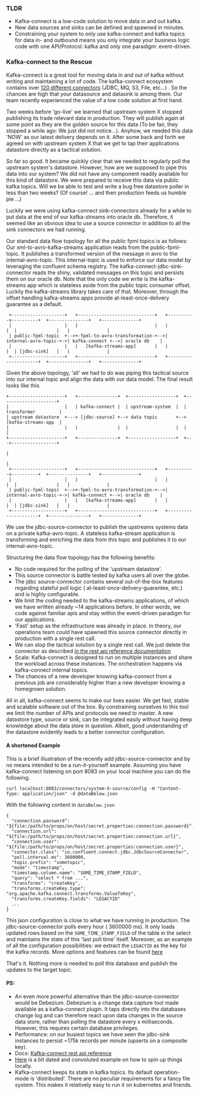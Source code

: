 ### TLDR

- Kafka-connect is a low-code solution to move data in and out kafka.
- New data sources and sinks can be defined and spawned in minutes.
- Constraining your system to only use kafka-connect and kafka topics for data in- and outbound means you only integrate
  your business logic code with one API/Protocol: kafka and only one paradigm: event-driven.

### Kafka-connect to the Rescue

Kafka-connect is a great tool for moving data in and out of kafka without writing and maintaining a lot of code. The
kafka-connect ecosystem contains
over [120 different connectors](https://www.confluent.io/product/confluent-connectors/?utm_medium=sem&utm_source=google&utm_campaign=ch.sem_br.nonbrand_tp.prs_tgt.kafka-connectors_mt.xct_rgn.emea_lng.eng_dv.all_con.kafka-connect&utm_term=kafka%20connect&creative=&device=c&placement=&gclid=EAIaIQobChMI8si6yfm-8gIV0ACiAx0zwQsFEAAYASAAEgJeLvD_BwE) (JDBC, MQ, S3, File, etc...)
. So the chances are high that your datasource and datasink is among them. Our team recently experienced the value
of a low code solution at first hand.

Two weeks before 'go-live' we learned that upstream system X stopped publishing its trade relevant data in production.
They will publish again at some point as they are the golden source for this data (To be fair, they stopped a while ago:
We just did not notice...). Anyhow, we needed this data 'NOW' as our latest delivery depends on it. After some back and
forth we agreed on with upstream system X that we get to tap their applications datastore directly as a tactical
solution.

So far so good. It became quickly clear that we needed to regularly poll the upstream system's datastore. However, how
are we supposed to pipe this data into our system? We did not have any component readily available for this kind of
datastore. We were prepared to receive this data via public kafka topics. Will we be able to test and write a bug free
datastore poller in less than two weeks?
(Of course! ... and then production feeds us humble pie ...)

Luckily we were using kafka-connect sink-connectors already for a while to put data at the end of our kafka-streams into
oracle db. Therefore, it seemed like an obvious idea to use a source connector in addition to all the sink connectors we
had running.

Our standard data flow topology for all the public fpml topics is as follows:
Our xml-to-avro-kafka-streams application reads from the public-fpml-topic. It publishes a transformed version of the
message in avro to the internal-avro-topic. This internal-topic is used to enforce our data model by leveraging the
confluent schema registry. The kafka-connect-jdbc-sink-connector reads the shiny, validated messages on this topic and
persists them on our oracle db. Note that the only code we write is the kafka-streams app which is stateless aside from
the public topic consumer offset. Luckily the kafka-streams library takes care of that. Moreover, through the offset
handling kafka-streams apps provide at-least-once-delivery guarantee as a default.

```
 +--------------------+   +-----------------------------+   +----------v----------+  +---------------+   +--------------+
 |                    |   |                             |   |                     |  |               |   |              |
 | public-fpml-topic  +-->+-fpml-to-avro-transformation-+-->| internal-avro-topic-+->| kafka-connect +-->| oracle db    |
 |                    |   |   [kafka-streams-app]       |   |                     |  | [jdbc-sink]   |   |              |
 +--------------------+   +-----------------------------+   +---------------------+  +---------------+   +--------------+
```

Given the above topology, 'all' we had to do was piping this tactical source into our internal topic and align the data
with our data model. The final result looks like this.

```
+---------------------+   +---------------+  +------------------+  +---------------------+
|                     |   | kafka-connect |  | upstream-system  |  | transformer         |
| upstream datastore  +---> [jdbc-source] +--> data topic       +--> [kafka-streams-app  |
|                     |   |               |  |                  |  |                     |
+---------------------+   +---------------+  +------------------+  +---+-----------------+
                                                                       |
                                                                       |
 +--------------------+   +-----------------------------+   +----------v----------+  +---------------+   +--------------+
 |                    |   |                             |   |                     |  |               |   |              |
 | public-fpml-topic  +-->+-fpml-to-avro-transformation-+-->| internal-avro-topic-+->| kafka-connect +-->| oracle db    |
 |                    |   |   [kafka-streams-app]       |   |                     |  | [jdbc-sink]   |   |              |
 +--------------------+   +-----------------------------+   +---------------------+  +---------------+   +--------------+
```


We use the jdbc-source-connector to publish the upstreams systems data on a private kafka-avro-topic. A stateless
kafka-stream application is transforming and enriching the data from this topic and publishes it to our
internal-avro-topic.

Structuring the data flow topology has the following benefits:

- No code required for the polling of the 'upstream datastore'.
- This source connector is battle tested by kafka users all over the globe.
- The jdbc source-connector contains several out-of-the-box features regarding stateful poll logic (
  at-least-once-delivery-guarantee, etc.) and is highly configurable.
- We limit the coding needed to the kafka-streams applications, of which we have written already ~14 applications
  before. In other words, we code against familiar apis and stay within the event-driven paradigm for our applications.
- 'Fast' setup as the infrastructure was already in place. In theory, our operations team could have spawned this source
  connector directly in production with a single rest call.
- We can stop the tactical solution by a single rest call. We just delete the connector as
  described [in the rest api reference documentation](https://docs.confluent.io/platform/current/connect/references/restapi.html)
- Scale: Kafka-connect is designed to run on multiple instances and share the workload across these instances. The
  orchestration happens via kafka-connect internal topics.
- The chances of a new developer knowing kafka-connect from a previous job are considerably higher than a new developer
  knowing a homegrown solution.

All in all, kafka-connect seems to make our lives easier. We get fast, stable and scalable software out of the box. By
constraining ourselves to this tool we limit the number of APIs and protocols we need to master. A new datastore type,
source or sink, can be integrated easily without having deep knowledge about the data store in question. Albeit, good
understanding of the datastore evidently leads to a better connector configuration.

#### A shortened Example

This is a brief illustration of the recently add jdbc-source-connector and by no means intended to be a run-it-yourself
example. Assuming you have kafka-connect listening on port 8083 on your local machine you can do the following.

    curl localhost:8083/connectors/system-X-source/config -H "Content-Type: application/json" -d @dataBelow.json

With the following content in ``dataBelow.json``

```
{
  "connection.password": "${file:/path/to/props/on/host/secret.properties:connection.password}",
  "connection.url": "${file:/path/to/props/on/host/secret.properties:connection.url}",
  "connection.user": "${file:/path/to/props/on/host/secret.properties:connection.user}",
  "connector.class": "io.confluent.connect.jdbc.JdbcSourceConnector",
  "poll.interval.ms": 3600000,
  "topic.prefix": "sometopic",
  "mode": "timestamp",
  "timestamp.column.name": "SOME_TIME_STAMP_FIELD",
  "query": "select * from ...",
  "transforms": "createKey",
  "transforms.createKey.type": "org.apache.kafka.connect.transforms.ValueToKey",
  "transforms.createKey.fields": "LEGACYID"
  ...
}
```

This json configuration is close to what we have running in production. The jdbc-source-connector polls every hour (
3600000 ms). It only loads updated rows based on the ``SOME_TIME_STAMP_FIELD`` of the table in the select and maintains
the state of this 'last poll time' itself. Moreover, as an example of all the configuration possibilities: we extract
the ``LEGACYID`` as the key for the kafka records. More options and features can be
found [here](https://docs.confluent.io/kafka-connect-jdbc/current/source-connector/index.html)

That's it. Nothing more is needed to poll this database and publish the updates to the target
topic.

#### PS:

- An even more powerful alternative than the jdbc-source-connector would be Debezium. Debezium is a change data capture
  tool made available as a kafka-connect plugin. It taps directly into the databases change log and can therefore react
  upon data changes in the source data store, rather than polling the datastore every x milliseconds. However, this
  requires certain database privileges.
- Performance: on our busiest topics we have seen the jdbc-sink instances to persist ~175k records per minute (upserts
  on a composite key).
- Docs: [Kafka-connect rest api reference](https://docs.confluent.io/platform/current/connect/references/restapi.html)
- [Here](https://florin-akermann.github.io/etl-kafka) is a bit dated and convoluted example on how to spin up things
  locally.
- Kafka-connect keeps its state in kafka topics. Its default operation-mode is 'distributed'. There are no peculiar requirements for a fancy file system. This makes it relatively easy to run it on kubernetes and friends.